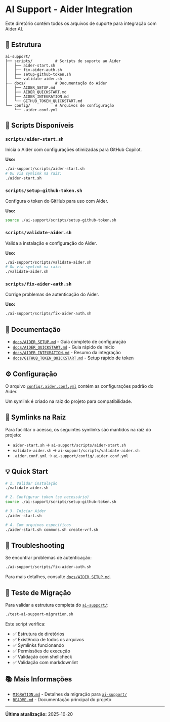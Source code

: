 # AI Support - Aider Integration

Este diretório contém todos os arquivos de suporte para integração com Aider AI.

## 📁 Estrutura

```text
ai-support/
├── scripts/          # Scripts de suporte ao Aider
│   ├── aider-start.sh
│   ├── fix-aider-auth.sh
│   ├── setup-github-token.sh
│   └── validate-aider.sh
├── docs/             # Documentação do Aider
│   ├── AIDER_SETUP.md
│   ├── AIDER_QUICKSTART.md
│   ├── AIDER_INTEGRATION.md
│   └── GITHUB_TOKEN_QUICKSTART.md
└── config/           # Arquivos de configuração
    └── .aider.conf.yml
```

## 🚀 Scripts Disponíveis

### `scripts/aider-start.sh`

Inicia o Aider com configurações otimizadas para GitHub Copilot.

**Uso:**

```bash
./ai-support/scripts/aider-start.sh
# Ou via symlink na raiz:
./aider-start.sh
```

### `scripts/setup-github-token.sh`

Configura o token do GitHub para uso com Aider.

**Uso:**

```bash
source ./ai-support/scripts/setup-github-token.sh
```

### `scripts/validate-aider.sh`

Valida a instalação e configuração do Aider.

**Uso:**

```bash
./ai-support/scripts/validate-aider.sh
# Ou via symlink na raiz:
./validate-aider.sh
```

### `scripts/fix-aider-auth.sh`

Corrige problemas de autenticação do Aider.

**Uso:**

```bash
./ai-support/scripts/fix-aider-auth.sh
```

## 📖 Documentação

- [`docs/AIDER_SETUP.md`](docs/AIDER_SETUP.md) - Guia completo de configuração
- [`docs/AIDER_QUICKSTART.md`](docs/AIDER_QUICKSTART.md) - Guia rápido de início
- [`docs/AIDER_INTEGRATION.md`](docs/AIDER_INTEGRATION.md) - Resumo da integração
- [`docs/GITHUB_TOKEN_QUICKSTART.md`](docs/GITHUB_TOKEN_QUICKSTART.md) - Setup rápido de token

## ⚙️ Configuração

O arquivo [`config/.aider.conf.yml`](config/.aider.conf.yml) contém as configurações padrão do Aider.

Um symlink é criado na raiz do projeto para compatibilidade.

## 🔗 Symlinks na Raiz

Para facilitar o acesso, os seguintes symlinks são mantidos na raiz do projeto:

- `aider-start.sh` → `ai-support/scripts/aider-start.sh`
- `validate-aider.sh` → `ai-support/scripts/validate-aider.sh`
- `.aider.conf.yml` → `ai-support/config/.aider.conf.yml`

## 💡 Quick Start

```bash
# 1. Validar instalação
./validate-aider.sh

# 2. Configurar token (se necessário)
source ./ai-support/scripts/setup-github-token.sh

# 3. Iniciar Aider
./aider-start.sh

# 4. Com arquivos específicos
./aider-start.sh commons.sh create-vrf.sh
```

## 🔧 Troubleshooting

Se encontrar problemas de autenticação:

```bash
./ai-support/scripts/fix-aider-auth.sh
```

Para mais detalhes, consulte [`docs/AIDER_SETUP.md`](docs/AIDER_SETUP.md).

## 🧪 Teste de Migração

Para validar a estrutura completa do [`ai-support/`](.):

```bash
./test-ai-support-migration.sh
```

Este script verifica:

- ✅ Estrutura de diretórios
- ✅ Existência de todos os arquivos
- ✅ Symlinks funcionando
- ✅ Permissões de execução
- ✅ Validação com shellcheck
- ✅ Validação com markdownlint

## 📚 Mais Informações

- [`MIGRATION.md`](MIGRATION.md) - Detalhes da migração para [`ai-support/`](.)
- [`README.md`](../README.md) - Documentação principal do projeto

---

**Última atualização:** 2025-10-20
